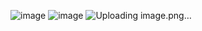 ![image](https://github.com/user-attachments/assets/2bf59b59-f6a7-465d-ba78-b52d15d188e2)
![image](https://github.com/user-attachments/assets/fb338a64-4b91-425b-ade8-6cf19e559dfc)
![Uploading image.png…]()
